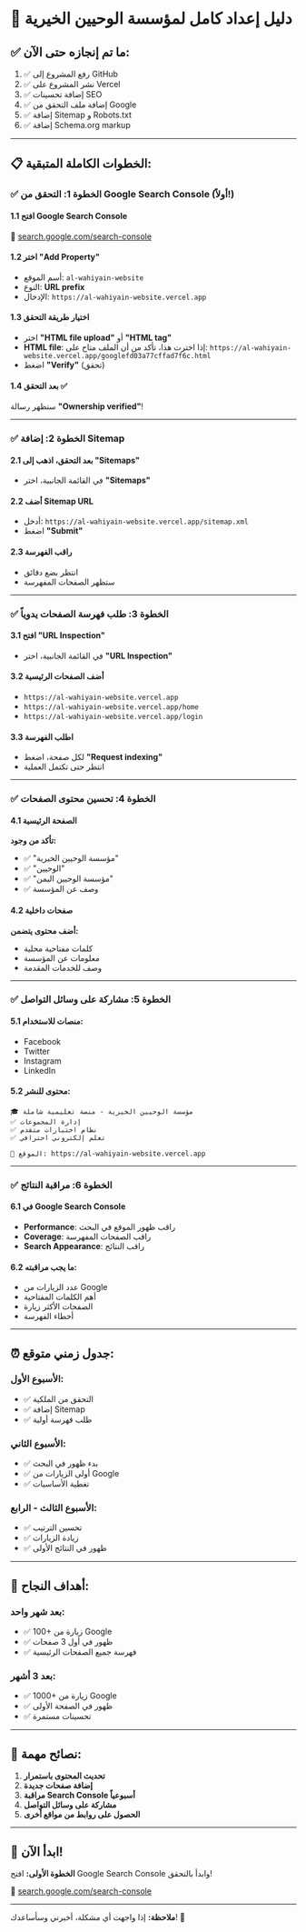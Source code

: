 # 🎯 دليل إعداد كامل لمؤسسة الوحيين الخيرية

## ✅ ما تم إنجازه حتى الآن:

1. ✅ رفع المشروع إلى GitHub
2. ✅ نشر المشروع على Vercel
3. ✅ إضافة تحسينات SEO
4. ✅ إضافة ملف التحقق من Google
5. ✅ إضافة Sitemap و Robots.txt
6. ✅ إضافة Schema.org markup

---

## 📋 الخطوات الكاملة المتبقية:

### ✅ الخطوة 1: التحقق من Google Search Console (أولاً!)

#### 1.1 افتح Google Search Console

🔗 [search.google.com/search-console](https://search.google.com/search-console)

#### 1.2 اختر "Add Property"

- أسم الموقع: `al-wahiyain-website`
- النوع: **URL prefix**
- الإدخال: `https://al-wahiyain-website.vercel.app`

#### 1.3 اختيار طريقة التحقق

- اختر **"HTML file upload"** أو **"HTML tag"**
- **HTML file**: إذا اخترت هذا، تأكد من أن الملف متاح على:
  `https://al-wahiyain-website.vercel.app/googlefd03a77cffad7f6c.html`
- اضغط **"Verify"** (تحقق)

#### 1.4 بعد التحقق ✅

ستظهر رسالة **"Ownership verified"**!

---

### ✅ الخطوة 2: إضافة Sitemap

#### 2.1 بعد التحقق، اذهب إلى "Sitemaps"

- في القائمة الجانبية، اختر **"Sitemaps"**

#### 2.2 أضف Sitemap URL

- أدخل: `https://al-wahiyain-website.vercel.app/sitemap.xml`
- اضغط **"Submit"**

#### 2.3 راقب الفهرسة

- انتظر بضع دقائق
- ستظهر الصفحات المفهرسة

---

### ✅ الخطوة 3: طلب فهرسة الصفحات يدوياً

#### 3.1 افتح "URL Inspection"

- في القائمة الجانبية، اختر **"URL Inspection"**

#### 3.2 أضف الصفحات الرئيسية

- `https://al-wahiyain-website.vercel.app`
- `https://al-wahiyain-website.vercel.app/home`
- `https://al-wahiyain-website.vercel.app/login`

#### 3.3 اطلب الفهرسة

- لكل صفحة، اضغط **"Request indexing"**
- انتظر حتى تكتمل العملية

---

### ✅ الخطوة 4: تحسين محتوى الصفحات

#### 4.1 الصفحة الرئيسية

**تأكد من وجود:**

- ✅ "مؤسسة الوحيين الخيرية"
- ✅ "الوحيين"
- ✅ "مؤسسة الوحيين اليمن"
- ✅ وصف عن المؤسسة

#### 4.2 صفحات داخلية

**أضف محتوى يتضمن:**

- كلمات مفتاحية محلية
- معلومات عن المؤسسة
- وصف للخدمات المقدمة

---

### ✅ الخطوة 5: مشاركة على وسائل التواصل

#### 5.1 منصات للاستخدام:

- Facebook
- Twitter
- Instagram
- LinkedIn

#### 5.2 محتوى للنشر:

```
🎓 مؤسسة الوحيين الخيرية - منصة تعليمية شاملة
✅ إدارة المجموعات
✅ نظام اختبارات متقدم
✅ تعلم إلكتروني احترافي

🔗 الموقع: https://al-wahiyain-website.vercel.app
```

---

### ✅ الخطوة 6: مراقبة النتائج

#### 6.1 في Google Search Console

- **Performance**: راقب ظهور الموقع في البحث
- **Coverage**: راقب الصفحات المفهرسة
- **Search Appearance**: راقب النتائج

#### 6.2 ما يجب مراقبته:

- عدد الزيارات من Google
- أهم الكلمات المفتاحية
- الصفحات الأكثر زيارة
- أخطاء الفهرسة

---

## ⏰ جدول زمني متوقع:

### الأسبوع الأول:

- ✅ التحقق من الملكية
- ✅ إضافة Sitemap
- ✅ طلب فهرسة أولية

### الأسبوع الثاني:

- ✅ بدء ظهور في البحث
- ✅ أولى الزيارات من Google
- ✅ تغطية الأساسيات

### الأسبوع الثالث - الرابع:

- ✅ تحسين الترتيب
- ✅ زيادة الزيارات
- ✅ ظهور في النتائج الأولى

---

## 🎯 أهداف النجاح:

### بعد شهر واحد:

- ✅ 100+ زيارة من Google
- ✅ ظهور في أول 3 صفحات
- ✅ فهرسة جميع الصفحات الرئيسية

### بعد 3 أشهر:

- ✅ 1000+ زيارة من Google
- ✅ ظهور في الصفحة الأولى
- ✅ تحسينات مستمرة

---

## 📝 نصائح مهمة:

1. **تحديث المحتوى باستمرار**
2. **إضافة صفحات جديدة**
3. **مراقبة Search Console أسبوعياً**
4. **مشاركة على وسائل التواصل**
5. **الحصول على روابط من مواقع أخرى**

---

## 🚀 ابدأ الآن!

**الخطوة الأولى:** افتح Google Search Console وابدأ بالتحقق!

🔗 [search.google.com/search-console](https://search.google.com/search-console)

---

**ملاحظة:** إذا واجهت أي مشكلة، أخبرني وسأساعدك! 💪
